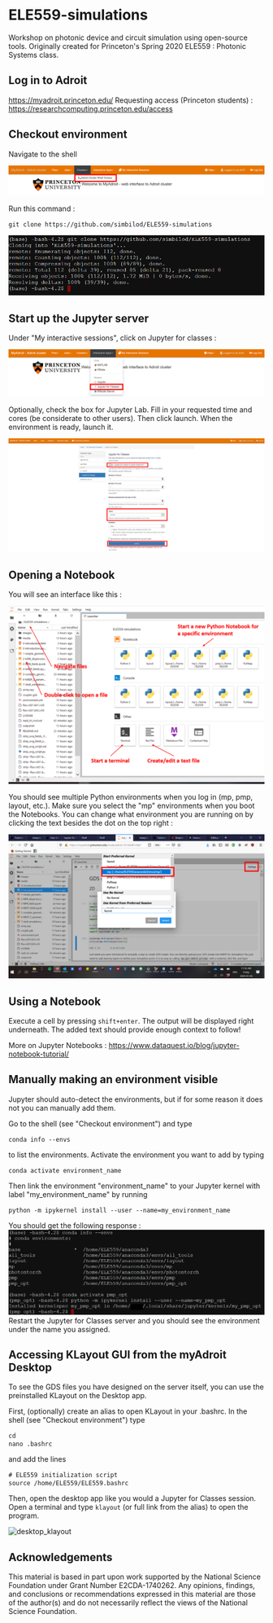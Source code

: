 # ELE559-simulations
Workshop on photonic device and circuit simulation using open-source tools. Originally created for Princeton's Spring 2020 ELE559 : Photonic Systems class.

## Log in to Adroit

https://myadroit.princeton.edu/
Requesting access (Princeton students) : https://researchcomputing.princeton.edu/access

## Checkout environment

Navigate to the shell

![checkout](images/shell_access.png)

Run this command :

```
git clone https://github.com/simbilod/ELE559-simulations
```
![clone](images/cloning.PNG)

## Start up the Jupyter server

Under "My interactive sessions", click on Jupyter for classes :

![jupyterlab](images/lab_access.png)

Optionally, check the box for Jupyter Lab. Fill in your requested time and cores (be considerate to other users). Then click launch. When the environment is ready, launch it.

![jupyterlab](images/jupyterlab.png)

## Opening a Notebook

You will see an interface like this :

![interface](images/interface.png)

You should see multiple Python environments when you log in (mp, pmp, layout, etc.). Make sure you select the "mp" environments when you boot the Notebooks. You can change what environment you are running on by clicking the text besides the dot on the top right :

![env](images/env.png)

## Using a Notebook

Execute a cell by pressing `shift+enter`. The output will be displayed right underneath. The added text should provide enough context to follow!

More on Jupyter Notebooks : https://www.dataquest.io/blog/jupyter-notebook-tutorial/

## Manually making an environment visible

Jupyter should auto-detect the environments, but if for some reason it does not you can manually add them. 

Go to the shell (see "Checkout environment") and type

```
conda info --envs
```
to list the environments. Activate the environment you want to add by typing
```
conda activate environment_name
```
Then link the environment "environment_name" to your Jupyter kernel with label "my_environment_name" by running
```
python -m ipykernel install --user --name=my_environment_name
```
You should get the following response :
![add_env](images/manual_add_env.PNG)
Restart the Jupyter for Classes server and you should see the environment under the name you assigned.

## Accessing KLayout GUI from the myAdroit Desktop 

To see the GDS files you have designed on the server itself, you can use the preinstalled KLayout on the Desktop app.

First, (optionally) create an alias to open KLayout in your .bashrc. In the shell (see "Checkout environment") type

```
cd
nano .bashrc
```
and add the lines
```
# ELE559 initialization script
source /home/ELE559/ELE559.bashrc
```
Then, open the desktop app like you would a Jupyter for Classes session. Open a terminal and type
```klayout```
(or full link from the alias) to open the program.

![desktop_klayout](images/desktop_klayout.png)

## Acknowledgements

This material is based in part upon work supported by the National Science Foundation under Grant Number E2CDA-1740262. Any opinions, findings, and conclusions or recommendations expressed in this material are those of the author(s) and do not necessarily reflect the views of the National Science Foundation.
